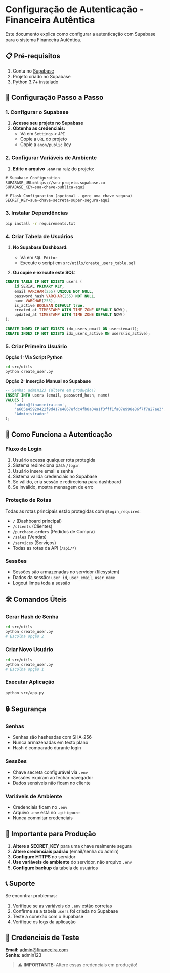 # Configuração de Autenticação - Financeira Autêntica

Este documento explica como configurar a autenticação com Supabase para o sistema Financeira Autêntica.

## 📋 Pré-requisitos

1. Conta no [Supabase](https://supabase.com)
2. Projeto criado no Supabase
3. Python 3.7+ instalado

## 🚀 Configuração Passo a Passo

### 1. Configurar o Supabase

1. **Acesse seu projeto no Supabase**
2. **Obtenha as credenciais:**
   - Vá em `Settings` > `API`
   - Copie a `URL` do projeto
   - Copie a `anon/public` key

### 2. Configurar Variáveis de Ambiente

1. **Edite o arquivo `.env`** na raiz do projeto:
```env
# Supabase Configuration
SUPABASE_URL=https://seu-projeto.supabase.co
SUPABASE_KEY=sua-chave-publica-aqui

# Flask Configuration (opcional - gere uma chave segura)
SECRET_KEY=sua-chave-secreta-super-segura-aqui
```

### 3. Instalar Dependências

```bash
pip install -r requirements.txt
```

### 4. Criar Tabela de Usuários

1. **No Supabase Dashboard:**
   - Vá em `SQL Editor`
   - Execute o script em `src/utils/create_users_table.sql`

2. **Ou copie e execute este SQL:**
```sql
CREATE TABLE IF NOT EXISTS users (
    id SERIAL PRIMARY KEY,
    email VARCHAR(255) UNIQUE NOT NULL,
    password_hash VARCHAR(255) NOT NULL,
    name VARCHAR(255),
    is_active BOOLEAN DEFAULT true,
    created_at TIMESTAMP WITH TIME ZONE DEFAULT NOW(),
    updated_at TIMESTAMP WITH TIME ZONE DEFAULT NOW()
);

CREATE INDEX IF NOT EXISTS idx_users_email ON users(email);
CREATE INDEX IF NOT EXISTS idx_users_active ON users(is_active);
```

### 5. Criar Primeiro Usuário

**Opção 1: Via Script Python**
```bash
cd src/utils
python create_user.py
```

**Opção 2: Inserção Manual no Supabase**
```sql
-- Senha: admin123 (altere em produção!)
INSERT INTO users (email, password_hash, name) 
VALUES (
    'admin@financeira.com', 
    'a665a45920422f9d417e4867efdc4fb8a04a1f3fff1fa07e998e86f7f7a27ae3', 
    'Administrador'
);
```

## 🔐 Como Funciona a Autenticação

### Fluxo de Login
1. Usuário acessa qualquer rota protegida
2. Sistema redireciona para `/login`
3. Usuário insere email e senha
4. Sistema valida credenciais no Supabase
5. Se válido, cria sessão e redireciona para dashboard
6. Se inválido, mostra mensagem de erro

### Proteção de Rotas
Todas as rotas principais estão protegidas com `@login_required`:
- `/` (Dashboard principal)
- `/clients` (Clientes)
- `/purchase-orders` (Pedidos de Compra)
- `/sales` (Vendas)
- `/services` (Serviços)
- Todas as rotas da API (`/api/*`)

### Sessões
- Sessões são armazenadas no servidor (filesystem)
- Dados da sessão: `user_id`, `user_email`, `user_name`
- Logout limpa toda a sessão

## 🛠️ Comandos Úteis

### Gerar Hash de Senha
```bash
cd src/utils
python create_user.py
# Escolha opção 2
```

### Criar Novo Usuário
```bash
cd src/utils
python create_user.py
# Escolha opção 1
```

### Executar Aplicação
```bash
python src/app.py
```

## 🔒 Segurança

### Senhas
- Senhas são hasheadas com SHA-256
- Nunca armazenadas em texto plano
- Hash é comparado durante login

### Sessões
- Chave secreta configurável via `.env`
- Sessões expiram ao fechar navegador
- Dados sensíveis não ficam no cliente

### Variáveis de Ambiente
- Credenciais ficam no `.env`
- Arquivo `.env` está no `.gitignore`
- Nunca commitar credenciais

## 🚨 Importante para Produção

1. **Altere a SECRET_KEY** para uma chave realmente segura
2. **Altere credenciais padrão** (email/senha do admin)
3. **Configure HTTPS** no servidor
4. **Use variáveis de ambiente** do servidor, não arquivo `.env`
5. **Configure backup** da tabela de usuários

## 📞 Suporte

Se encontrar problemas:
1. Verifique se as variáveis do `.env` estão corretas
2. Confirme se a tabela `users` foi criada no Supabase
3. Teste a conexão com o Supabase
4. Verifique os logs da aplicação

## 🎯 Credenciais de Teste

**Email:** admin@financeira.com  
**Senha:** admin123

> ⚠️ **IMPORTANTE:** Altere essas credenciais em produção!